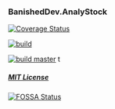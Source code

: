 ### BanishedDev.AnalyStock

[![Coverage Status](https://coveralls.io/repos/github/Tomasz-Pietrzyk/AnalyStock/badge.svg?branch=master)](https://coveralls.io/github/Tomasz-Pietrzyk/AnalyStock?branch=master)

[![build](https://github.com/Tomasz-Pietrzyk/AnalyStock/workflows/build/badge.svg?branch=master&event=push)](https://github.com/Tomasz-Pietrzyk/AnalyStock/actions/workflows/build.yml)


[![build master](https://github.com/Tomasz-Pietrzyk/AnalyStock/workflows/build/badge.svg?branch=master&event=push)](https://github.com/Tomasz-Pietrzyk/AnalyStock/actions/workflows/build.yml)
t
##### [MIT License](https://github.com/Tomasz-Pietrzyk/AnalyStock/blob/master/LICENSE)
[![FOSSA Status](https://app.fossa.com/api/projects/git%2Bgithub.com%2FTomasz-Pietrzyk%2FAnalyStock.svg?type=shield)](https://app.fossa.com/projects/git%2Bgithub.com%2FTomasz-Pietrzyk%2FAnalyStock?ref=badge_shield)